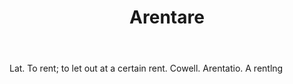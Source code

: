 ---
title: Arentare
letter: A
permalink: "/definitions/arentare.html"
body: Lat. To rent; to let out at a certain rent. Cowell. Arentatio. A rentlng
published_at: '2018-07-07'
source: Black's Law Dictionary
layout: post
---